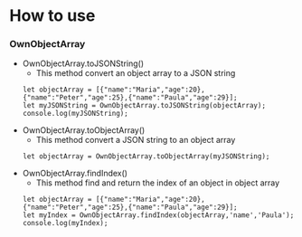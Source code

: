 # How to use
### OwnObjectArray
* OwnObjectArray.toJSONString()
   * This method convert an object array to a JSON string
   ```
   let objectArray = [{"name":"Maria","age":20},{"name":"Peter","age":25},{"name":"Paula","age":29}];
   let myJSONString = OwnObjectArray.toJSONString(objectArray);   
   console.log(myJSONString);
   ```
* OwnObjectArray.toObjectArray()
   * This method convert a JSON string to an object array
    ```
    let objectArray = OwnObjectArray.toObjectArray(myJSONString);
    ```
* OwnObjectArray.findIndex()
   * This method find and return the index of an object in object array
   ```
  let objectArray = [{"name":"Maria","age":20},{"name":"Peter","age":25},{"name":"Paula","age":29}];
  let myIndex = OwnObjectArray.findIndex(objectArray,'name','Paula');   
  console.log(myIndex);
  ```